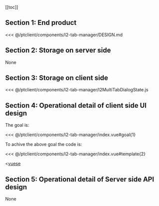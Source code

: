 [[toc]]

## Section 1: End product

<<< @/ptclient/components/l2-tab-manager/DESIGN.md

## Section 2: Storage on server side

None

## Section 3: Storage on client side

<<< @/ptclient/components/l2-tab-manager/l2MultiTabDialogState.js

## Section 4: Operational detail of client side UI design

The goal is:

<<< @/ptclient/components/l2-tab-manager/index.vue#goal{1}

To achive the above goal the code is:

<<< @/ptclient/components/l2-tab-manager/index.vue#template{2}

<[vuese](@/ptclient/components/l2-tab-manager/index.vue)

## Section 5: Operational detail of Server side API design

None
